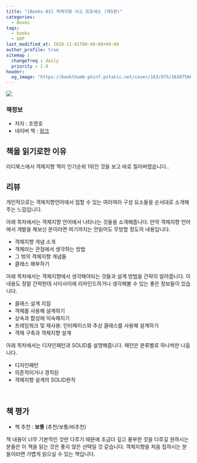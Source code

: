 ```yaml
---
title: "[Books.03] 객체지향 사고 프로세스 (제5판)"
categories: 
  - Books
tags:
  - books
  - OOP
last_modified_at: 2020-11-01T00:00:00+09:00
author_profile: true
sitemap :
  changefreq : daily
  priority : 1.0
header:
  og_image: "https://bookthumb-phinf.pstatic.net/cover/163/875/16387566.jpg?udate=20201217"
---
```


![](https://bookthumb-phinf.pstatic.net/cover/163/875/16387566.jpg?udate=20201217)

### 책정보
- 저자 : 조영호
- 네이버 책 : [링크](https://book.naver.com/bookdb/book_detail.nhn?bid=16387566)

## 책을 읽기로한 이유
리디북스에서 객체지향 책이 인기순위 1위인 것을 보고 바로 질러버렸습니다.. 

## 리뷰
개인적으로는 객체지향언어에서 접할 수 있는 여러여러 구성 요소들을 순서대로 소개해주는 느낌입니다.

아래 목차에서는 객체지향 언어에서 나타나는 것들을 소개해줍니다. 만약 객체지향 언어에서 개발을 해보신 분이라면 여기까지는 안읽어도 무방할 정도의 내용입니다.
- 객체지향 개념 소개
- 객체라는 관점에서 생각하는 방법
- 그 밖의 객체지향 개념들
- 클래스 해부하기

아래 목차에서는 객체지향에서 생각해야되는 것들과 설계 방법을 간략히 알려줍니다. 이 내용도 정말 간략한데 사이사이에 리마인드하거나 생각해볼 수 있는 좋은 정보들이 있습니다.
- 클래스 설계 지침
- 객체를 사용해 설계하기
- 상속과 합성에 익숙해지기
- 프레임워크 및 재사용: 인터페이스와 추상 클래스를 사용해 설계하기
- 객체 구축과 객체지향 설계

아래 목차에서는 디자인패턴과 SOLID를 설명해줍니다. 패턴은 분류별로 하나씩만 나옵니다.
- 디자인패턴
- 의존적이거나 경직된
- 객체지향 설계의 SOLID원칙



<br>

## 책 평가
- 책 추천 : **보통** (추천/보통/비추천)

책 내용이 너무 기본적인 것만 다루기 때문에 조금더 깊고 풍부한 것을 다루길 원하시는 분들은 이 책을 읽는 것은 좋지 않은 선택일 것 같습니다. 객체지향을 처음 접하시는 분들이라면 가볍게 읽으실 수 있는 책입니다.
